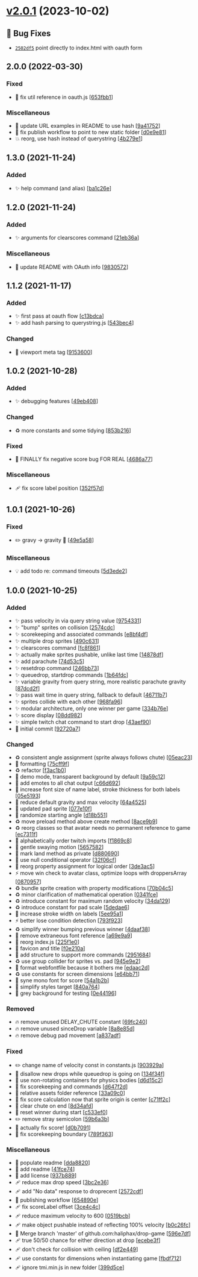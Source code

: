 # [v2.0.1](https://github.com/haliphax/drop-game/compare/v2.0.0...v2.0.1) (2023-10-02)

## 🐛 Bug Fixes
- [`2502df5`](https://github.com/haliphax/drop-game/commit/2502df5)  point directly to index.html with oauth form

<a name="2.0.0"></a>
## 2.0.0 (2022-03-30)

### Fixed

- 🐛 fix util reference in oauth.js [[653fbb1](https://github.com/haliphax/drop-game/commit/653fbb1b6213415ba14c3af0829b1a935dc1ed59)]

### Miscellaneous

- 📝 update URL examples in README to use hash [[9a41752](https://github.com/haliphax/drop-game/commit/9a417523639ec368201a689ff68deb94c47569ac)]
-  👷 fix publish workflow to point to new static folder [[d0e9e81](https://github.com/haliphax/drop-game/commit/d0e9e8106447f9e645a433cd1d5b86a0e2a45ca9)]
- 💥 reorg, use hash instead of querystring [[4b279e1](https://github.com/haliphax/drop-game/commit/4b279e1eba136f5b10e33ffed54e17e638b17f98)]


<a name="1.3.0"></a>
## 1.3.0 (2021-11-24)

### Added

- ✨ help command (and alias) [[ba1c26e](https://github.com/haliphax/drop-game/commit/ba1c26e7ed0a31e57fccae60a7b93d8acb3263e3)]


<a name="1.2.0"></a>
## 1.2.0 (2021-11-24)

### Added

- ✨ arguments for clearscores command [[21eb36a](https://github.com/haliphax/drop-game/commit/21eb36a1ad639f87d5f20064ef63da5ac2869904)]

### Miscellaneous

- 📝 update README with OAuth info [[9830572](https://github.com/haliphax/drop-game/commit/98305726c2ee9681fd79847b1fb725351cd25c5c)]


<a name="1.1.2"></a>
## 1.1.2 (2021-11-17)

### Added

- ✨ first pass at oauth flow [[c13bdca](https://github.com/haliphax/drop-game/commit/c13bdcad112ef86f783bb16b7bc46ea94031107b)]
- ✨ add hash parsing to querystring.js [[543bec4](https://github.com/haliphax/drop-game/commit/543bec492538b9f9a9fde635ca17ad0545aad77d)]

### Changed

- 💄 viewport meta tag [[9153600](https://github.com/haliphax/drop-game/commit/91536004022a16ebb3b6a9279afb234bea923cf6)]


<a name="1.0.2"></a>
## 1.0.2 (2021-10-28)

### Added

- ✨ debugging features [[49eb408](https://github.com/haliphax/drop-game/commit/49eb40874e598902eb42aa4af39ae392009ba20a)]

### Changed

- ♻️ more constants and some tidying [[853b216](https://github.com/haliphax/drop-game/commit/853b216e1437d94d32b0bbf18bc32fc1b7717130)]

### Fixed

- 🐛 FINALLY fix negative score bug FOR REAL [[4686a77](https://github.com/haliphax/drop-game/commit/4686a7710dfd47d799ad9af4eacaf9a4904710d7)]

### Miscellaneous

- 🩹 fix score label position [[352f57d](https://github.com/haliphax/drop-game/commit/352f57d23c320d1f0e2098adf05930b9e02427fd)]


<a name="1.0.1"></a>
## 1.0.1 (2021-10-26)

### Fixed

- ✏️ gravy -&gt; gravity 🤣 [[49e5a58](https://github.com/haliphax/drop-game/commit/49e5a5832bb39d5f053a8b304774c2ba0dd53402)]

### Miscellaneous

- 💡 add todo re: command timeouts [[5d3ede2](https://github.com/haliphax/drop-game/commit/5d3ede2b5216e0cfb6df5bde185566bdf201f018)]


<a name="1.0.0"></a>
## 1.0.0 (2021-10-25)

### Added

- ✨ pass velocity in via query string value [[9754331](https://github.com/haliphax/drop-game/commit/97543315f803e97e0adbd0ac09171cff3d75beb4)]
- ✨ &quot;bump&quot; sprites on collision [[2574cdc](https://github.com/haliphax/drop-game/commit/2574cdcbc6dc807e5283e78f6f4ec672b47ffd12)]
- ✨ scorekeeping and associated commands [[e8bf4df](https://github.com/haliphax/drop-game/commit/e8bf4df7b382d73c9da3dbbb0fb6addf47903dc3)]
- ✨ multiple drop sprites [[490c631](https://github.com/haliphax/drop-game/commit/490c63142a89e78622bbdb3a31c665c5059b9f5c)]
- ✨ clearscores command [[fc8f861](https://github.com/haliphax/drop-game/commit/fc8f861868a043ad6ce9369c68be92bf1467510b)]
- ✨ actually make sprites pushable, unlike last time [[14878df](https://github.com/haliphax/drop-game/commit/14878df95cfaa8c8e014dbe12eed23a5a9f45e96)]
- ✨ add parachute [[74d53c5](https://github.com/haliphax/drop-game/commit/74d53c50793f58e6fb74bf5021daf2c12cda1377)]
- ✨ resetdrop command [[246bb73](https://github.com/haliphax/drop-game/commit/246bb73d47b7fe418940ebc861cdd8867e40b0bf)]
- ✨ queuedrop, startdrop commands [[1b64fdc](https://github.com/haliphax/drop-game/commit/1b64fdc0c2cc9e73b5508749c31ef7e6c3a9db38)]
- ✨ variable gravity from query string, more realistic parachute gravity [[87dcd2f](https://github.com/haliphax/drop-game/commit/87dcd2fdb275a1f74445d064e46f75982452f908)]
- ✨ pass wait time in query string, fallback to default [[46711b7](https://github.com/haliphax/drop-game/commit/46711b703282cd2c8a180fd6c8a3405546c72119)]
- ✨ sprites collide with each other [[968fa96](https://github.com/haliphax/drop-game/commit/968fa961ec68bd6eaa0403777379bc90c218b68f)]
- ✨ modular architecture, only one winner per game [[334b76e](https://github.com/haliphax/drop-game/commit/334b76e2d385f3620d750a2480fa3195a1e44631)]
- ✨ score display [[08dd982](https://github.com/haliphax/drop-game/commit/08dd98234083aed36abdea89bb8ecf5ba7dff7a3)]
- ✨ simple twitch chat command to start drop [[43aef90](https://github.com/haliphax/drop-game/commit/43aef90cc8ce00f353f0a5d7a57a3ab96cb85d11)]
- 🎉 initial commit [[92720a7](https://github.com/haliphax/drop-game/commit/92720a759c9c9746a022db9a5379b1704e6444a6)]

### Changed

- ♻️ consistent angle assignment (sprite always follows chute) [[05eac23](https://github.com/haliphax/drop-game/commit/05eac23a4754b8da2fd19173fbb3ecb6ab19390b)]
- 🎨 formatting [[75cff9f](https://github.com/haliphax/drop-game/commit/75cff9fc9a18d38f3be4ad92f4e72fc5fce85bcf)]
- ♻️ refactor [[f3ac1b0](https://github.com/haliphax/drop-game/commit/f3ac1b07fe33c81330f7bed12cdc8a7d3395e6dd)]
- 💄 demo mode, transparent background by default [[9a59c12](https://github.com/haliphax/drop-game/commit/9a59c123544dd159f30cf3032e8d654033232af4)]
- 💄 add emotes to all chat output [[c66d692](https://github.com/haliphax/drop-game/commit/c66d6922b22ad8b9e2ce75471f663a8cae73c578)]
- 💄 increase font size of name label, stroke thickness for both labels [[05e5193](https://github.com/haliphax/drop-game/commit/05e519348fb04b572057955840e978de6fb192e5)]
- 🚸 reduce default gravity and max velocity [[64a4525](https://github.com/haliphax/drop-game/commit/64a452505bd205524d613bf02a7185faaaacbd5d)]
- 💄 updated pad sprite [[077e10f](https://github.com/haliphax/drop-game/commit/077e10f9972c3eb0e0cf0adb7388d05f9932fb68)]
- 💄 randomize starting angle [[d18b551](https://github.com/haliphax/drop-game/commit/d18b551317ceaeaad54a2bc4fecaf7a9e13e8425)]
- ♻️ move preload method above create method [[8ace9b9](https://github.com/haliphax/drop-game/commit/8ace9b90cf4ab99dc6234d7cb9357c26010ce06b)]
- ♻️ reorg classes so that avatar needs no permanent reference to game [[ec7311f](https://github.com/haliphax/drop-game/commit/ec7311ff89b7d006e5f1e841d1d04828a5bbeb78)]
- 🎨 alphabetically order twitch imports [[f1869c8](https://github.com/haliphax/drop-game/commit/f1869c8e93ad8852f12e32879a9756dfdbd38433)]
- 💄 gentle swaying motion [[5657582](https://github.com/haliphax/drop-game/commit/565758204eb7b2a27171cc0fcc486c354c66b418)]
- 🎨 mark land method as private [[d880690](https://github.com/haliphax/drop-game/commit/d8806907cfce6c51e837fabac2daefa59b1bbb57)]
- 🎨 use null conditional operator [[32f06cf](https://github.com/haliphax/drop-game/commit/32f06cf0bfe71b33c49fbd904da22c84ceab354d)]
- 🎨 reorg property assignment for logical order [[3de3ac5](https://github.com/haliphax/drop-game/commit/3de3ac571b1da1ba02a3b9ec3d3b1cb3dd05d2cc)]
- ⚡ move win check to avatar class, optimize loops with droppersArray [[0870957](https://github.com/haliphax/drop-game/commit/0870957bc84a4e62857fb0935c7930a7f7a9eb53)]
- ♻️ bundle sprite creation with property modifications [[70b04c5](https://github.com/haliphax/drop-game/commit/70b04c5523e1db731091e56dd591a11448da9631)]
- ♻️ minor clarification of mathematical operation [[0341fce](https://github.com/haliphax/drop-game/commit/0341fced6c6dc395061fbeb6e6c11808f9e5a134)]
- ♻️ introduce constant for maximum random velocity [[34da129](https://github.com/haliphax/drop-game/commit/34da129d9b5bc34173020fd76f057184ea30bd43)]
- ♻️ introduce constant for pad scale [[5dedae6](https://github.com/haliphax/drop-game/commit/5dedae60e1cb27a106c34e6e8ce732c9bc19363c)]
- 💄 increase stroke width on labels [[5ee95a1](https://github.com/haliphax/drop-game/commit/5ee95a178706885edcb5d7c097257beadbc0f78a)]
- ⚡ better lose condition detection [[793f923](https://github.com/haliphax/drop-game/commit/793f92301640227d9e4a22d2599ced8c6c8ca538)]
- ♻️ simplify winner bumping previous winner [[4daaf38](https://github.com/haliphax/drop-game/commit/4daaf3897e560844a11645298a52f10e2c9435ad)]
- 💄 remove extraneous font reference [[a69e9a9](https://github.com/haliphax/drop-game/commit/a69e9a9d7686430236732f8154bcf3186dc16d5a)]
- 🎨 reorg index.js [[225f1e0](https://github.com/haliphax/drop-game/commit/225f1e05bfffa810650f84a8c8780e93bec1d57c)]
- 💄 favicon and title [[f0e210a](https://github.com/haliphax/drop-game/commit/f0e210a30b732a49f2fb2a244502fe37803a7d39)]
- 🎨 add structure to support more commands [[2951684](https://github.com/haliphax/drop-game/commit/2951684c4a27893925e0f5b44350c63a3ce5c1a4)]
- ♻️ use group collider for sprites vs. pad [[945e9e2](https://github.com/haliphax/drop-game/commit/945e9e2575064cb93458595834f4f43fd7b0883e)]
- 🎨 format webfontfile because it bothers me [[edaac2d](https://github.com/haliphax/drop-game/commit/edaac2d8295bdba49f8303157214627ba23f53fe)]
- ♻️ use constants for screen dimensions [[e64bb71](https://github.com/haliphax/drop-game/commit/e64bb71c03c9c31dcd44116ef5c1889ef5c973d6)]
- 💄 syne mono font for score [[54a1b2b](https://github.com/haliphax/drop-game/commit/54a1b2b545fd61f95a7cacc59f66c0fe2c2e1746)]
- 💄 simplify styles target [[840a764](https://github.com/haliphax/drop-game/commit/840a764fe159c6598c88df49cd64381ed629b914)]
- 💄 grey background for testing [[0e44196](https://github.com/haliphax/drop-game/commit/0e441965a504027ce080890b1cdc669fe4b9eb71)]

### Removed

- 🔥 remove unused DELAY_CHUTE constant [[69fc240](https://github.com/haliphax/drop-game/commit/69fc240a48234dfab433511cbff1d413d7961b2a)]
- 🔥 remove unused sinceDrop variable [[8a8e85d](https://github.com/haliphax/drop-game/commit/8a8e85d0e9100dc47cf564b0fac550504bab90e9)]
- 🔥 remove debug pad movement [[a837adf](https://github.com/haliphax/drop-game/commit/a837adf2c6afa6ae0552f92c4df3fa3f3d10883d)]

### Fixed

- ✏️ change name of velocity const in constants.js [[903929a](https://github.com/haliphax/drop-game/commit/903929a41d441871d2832ce803b11be5342cefd3)]
- 🐛 disallow new drops while queuedrop is going on [[134f34f](https://github.com/haliphax/drop-game/commit/134f34f7132bf8ad2c600b09060673cc70ec8c8c)]
- 🐛 use non-rotating containers for physics bodies [[d6d15c2](https://github.com/haliphax/drop-game/commit/d6d15c22656679d9ed55e739434d475027221fb0)]
- 🐛 fix scorekeeping and commands [[d647f2d](https://github.com/haliphax/drop-game/commit/d647f2df568972a065667f4fe40a9611d6f44ba4)]
- 🐛 relative assets folder reference [[33a09c0](https://github.com/haliphax/drop-game/commit/33a09c0c4a73ab550f0d1ea05da8943e291d4b01)]
- 🐛 fix score calculation now that sprite origin is center [[c71ff2c](https://github.com/haliphax/drop-game/commit/c71ff2c857be687a59645454e5f0c12e095564cb)]
- 🐛 clear chute on end [[8d34afd](https://github.com/haliphax/drop-game/commit/8d34afd22d0a480b4d0f7e7c94986c59e6ca1539)]
- 🐛 reset winner during start [[c533ef0](https://github.com/haliphax/drop-game/commit/c533ef02911a0128d59c993098c0260fac034984)]
- ✏️ remove stray semicolon [[59b6a3b](https://github.com/haliphax/drop-game/commit/59b6a3b90e63587d407d652be3c2c3137477cb45)]
- 🐛 actually fix score! [[d0b7091](https://github.com/haliphax/drop-game/commit/d0b709160eb32aebfcb02b4bf7f89d72c4fe3754)]
- 🐛 fix scorekeeping boundary [[789f363](https://github.com/haliphax/drop-game/commit/789f3634483ccf722f358ccf21ad9e40cf94b264)]

### Miscellaneous

- 📝 populate readme [[dda8820](https://github.com/haliphax/drop-game/commit/dda88204b38f1d9f04ef5c8906dcc199d17f2507)]
- 📝 add readme [[41fce74](https://github.com/haliphax/drop-game/commit/41fce7468d1800fe48790a6e957fdbca40dfc931)]
- 📄 add license [[937b889](https://github.com/haliphax/drop-game/commit/937b889d9eebc0316c3b96ebce126e1e2a28021a)]
- 🩹 reduce max drop speed [[3bc2e36](https://github.com/haliphax/drop-game/commit/3bc2e362214343937e968b80f7148c7da8a1cd7b)]
- 🩹 add &quot;No data&quot; response to droprecent [[2572cdf](https://github.com/haliphax/drop-game/commit/2572cdf7342478dee3c00b9a5d5c6e3b873991df)]
-  👷 publishing workflow [[654890e](https://github.com/haliphax/drop-game/commit/654890e559f3814c6d48eb6a748a1d07ef400a84)]
- 🩹 fix scoreLabel offset [[3ce4c4c](https://github.com/haliphax/drop-game/commit/3ce4c4c74116351e0b48d90f56f8f14333ed375b)]
- 🩹 reduce maximum velocity to 600 [[0519bcb](https://github.com/haliphax/drop-game/commit/0519bcbbf2b1e990cf8d78e439351201bd9fea25)]
- 🩹 make object pushable instead of reflecting 100% velocity [[b0c26fc](https://github.com/haliphax/drop-game/commit/b0c26fc8a107063ab81a7fef1260d7d29be001b0)]
- 🔀 Merge branch &#x27;master&#x27; of github.com:haliphax/drop-game [[596e7df](https://github.com/haliphax/drop-game/commit/596e7dff1e1dbaef83e417e99638091c721bb91d)]
- 🩹 true 50/50 chance for either direction at drop [[ecebe3f](https://github.com/haliphax/drop-game/commit/ecebe3f3b315438eaa54f88f94cefb4b2ebfa044)]
- 🩹 don&#x27;t check for collision with ceiling [[df2e449](https://github.com/haliphax/drop-game/commit/df2e44954911036b2727a42ac5df02791e02eb80)]
- 🩹 use constants for dimensions when instantiating game [[fbdf712](https://github.com/haliphax/drop-game/commit/fbdf712daa02a60c6432d1e6c88a088e49638c24)]
- 🩹 ignore tmi.min.js in new folder [[399d5ce](https://github.com/haliphax/drop-game/commit/399d5ce358877a6688437c47d85786ea9125b161)]
